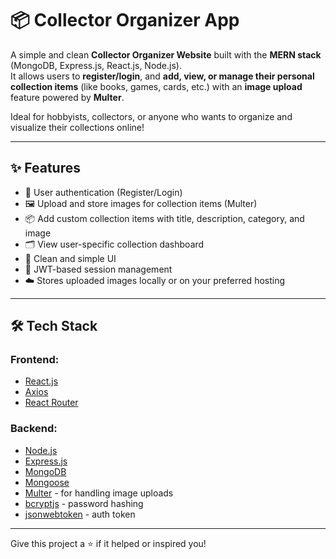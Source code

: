 # 📦 Collector Organizer App

A simple and clean **Collector Organizer Website** built with the **MERN stack** (MongoDB, Express.js, React.js, Node.js).  
It allows users to **register/login**, and **add, view, or manage their personal collection items** (like books, games, cards, etc.) with an **image upload** feature powered by **Multer**.

Ideal for hobbyists, collectors, or anyone who wants to organize and visualize their collections online!

---

## ✨ Features

- 🧑 User authentication (Register/Login)
- 🖼️ Upload and store images for collection items (Multer)
- 📦 Add custom collection items with title, description, category, and image
- 🗂️ View user-specific collection dashboard
- 🧹 Clean and simple UI
- 🔐 JWT-based session management
- ☁️ Stores uploaded images locally or on your preferred hosting

---

## 🛠️ Tech Stack

### Frontend:
- [React.js](https://reactjs.org/)
- [Axios](https://axios-http.com/)
- [React Router](https://reactrouter.com/)

### Backend:
- [Node.js](https://nodejs.org/)
- [Express.js](https://expressjs.com/)
- [MongoDB](https://www.mongodb.com/)
- [Mongoose](https://mongoosejs.com/)
- [Multer](https://github.com/expressjs/multer) - for handling image uploads
- [bcryptjs](https://github.com/dcodeIO/bcrypt.js) - password hashing
- [jsonwebtoken](https://github.com/auth0/node-jsonwebtoken) - auth token

---

Give this project a ⭐ if it helped or inspired you!
